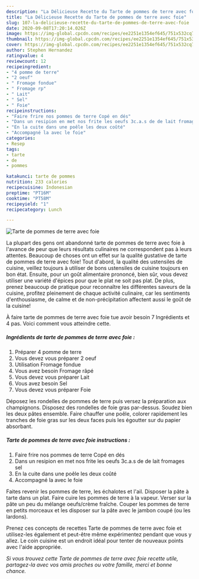 ```yaml
---
description: "La Délicieuse Recette du Tarte de pommes de terre avec foie"
title: "La Délicieuse Recette du Tarte de pommes de terre avec foie"
slug: 107-la-delicieuse-recette-du-tarte-de-pommes-de-terre-avec-foie
date: 2020-09-08T17:20:14.026Z
image: https://img-global.cpcdn.com/recipes/ee2251e1354ef645/751x532cq70/tarte-de-pommes-de-terre-avec-foie-photo-principale-de-la-recette.jpg
thumbnail: https://img-global.cpcdn.com/recipes/ee2251e1354ef645/751x532cq70/tarte-de-pommes-de-terre-avec-foie-photo-principale-de-la-recette.jpg
cover: https://img-global.cpcdn.com/recipes/ee2251e1354ef645/751x532cq70/tarte-de-pommes-de-terre-avec-foie-photo-principale-de-la-recette.jpg
author: Stephen Hernandez
ratingvalue: 4
reviewcount: 12
recipeingredient:
- "4 pomme de terre"
- "2 oeuf"
- " Fromage fondue"
- " Fromage rp"
- " Lait"
- " Sel"
- " Foie"
recipeinstructions:
- "Faire frire nos pommes de terre Copé en dés"
- "Dans un resipion en met nos frite les oeufs 3c.a.s de de lait fromages sel"
- "En la cuite dans une poêle les deux coûté"
- "Accompagné la avec le foie"
categories:
- Resep
tags:
- tarte
- de
- pommes

katakunci: tarte de pommes 
nutrition: 233 calories
recipecuisine: Indonesian
preptime: "PT16M"
cooktime: "PT58M"
recipeyield: "1"
recipecategory: Lunch

---
```



![Tarte de pommes de terre avec foie](https://img-global.cpcdn.com/recipes/ee2251e1354ef645/751x532cq70/tarte-de-pommes-de-terre-avec-foie-photo-principale-de-la-recette.jpg)

La plupart des gens ont abandonné tarte de pommes de terre avec foie à l'avance de peur que leurs résultats culinaires ne correspondent pas à leurs attentes. Beaucoup de choses ont un effet sur la qualité gustative de tarte de pommes de terre avec foie! Tout d'abord, la qualité des ustensiles de cuisine, veillez toujours à utiliser de bons ustensiles de cuisine toujours en bon état. Ensuite, pour un goût alimentaire prononcé, bien sûr, vous devez utiliser une variété d'épices pour que le plat ne soit pas plat. De plus, prenez beaucoup de pratique pour reconnaître les différentes saveurs de la cuisine, profitez pleinement de chaque activité culinaire, car les sentiments d'enthousiasme, de calme et de non-précipitation affectent aussi le goût de la cuisine!

<!--inarticleads1-->

À faire tarte de pommes de terre avec foie tue avoir besoin 7 Ingrédients et 4 pas. Voici comment vous atteindre cette.

##### Ingrédients de tarte de pommes de terre avec foie :

1. Préparer 4 pomme de terre
1. Vous devez vous préparer 2 oeuf
1. Utilisation  Fromage fondue
1. Vous avez besoin  Fromage râpé
1. Vous devez vous préparer  Lait
1. Vous avez besoin  Sel
1. Vous devez vous préparer  Foie


Déposez les rondelles de pommes de terre puis versez la préparation aux champignons. Disposez des rondelles de foie gras par-dessus. Soudez bien les deux pâtes ensemble. Faire chauffer une poêle, colorer rapidement les tranches de foie gras sur les deux faces puis les égoutter sur du papier absorbant. 

<!--inarticleads2-->

##### Tarte de pommes de terre avec foie instructions :

1. Faire frire nos pommes de terre Copé en dés
1. Dans un resipion en met nos frite les oeufs 3c.a.s de de lait fromages sel
1. En la cuite dans une poêle les deux coûté
1. Accompagné la avec le foie


Faites revenir les pommes de terre, les échalotes et l&#39;ail. Disposer la pâte à tarte dans un plat. Faire cuire les pommes de terre à la vapeur. Verser sur la pâte un peu du mélange oeufs/crème fraîche. Couper les pommes de terre en petits morceaux et les disposer sur la pâte avec le jambon coupé (ou les lardons). 

<!--inarticleads1-->

<p>
Prenez ces concepts de recettes Tarte de pommes de terre avec foie et utilisez-les également et peut-être même expérimentez pendant que vous y allez. Le coin cuisine est un endroit idéal pour tenter de nouveaux points avec l'aide appropriée.
</p>

<p>
<i>Si vous trouvez cette Tarte de pommes de terre avec foie recette utile, partagez-la avec vos amis proches ou votre famille, merci et bonne chance.</i>
</p>
